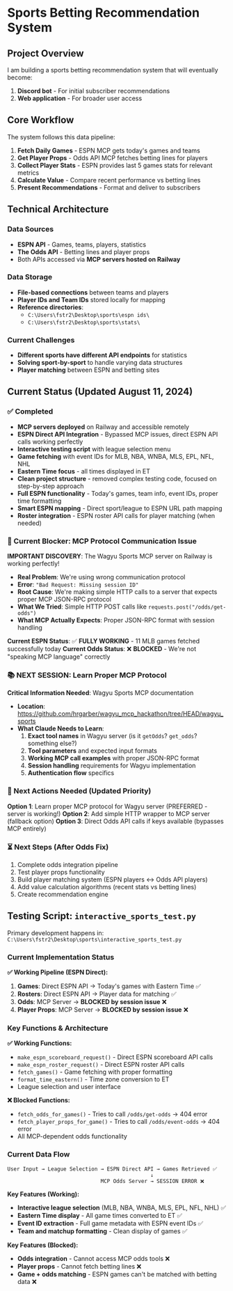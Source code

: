 # Sports Betting Recommendation System

## Project Overview
I am building a sports betting recommendation system that will eventually become:
1. **Discord bot** - For initial subscriber recommendations
2. **Web application** - For broader user access

## Core Workflow
The system follows this data pipeline:

1. **Fetch Daily Games** - ESPN MCP gets today's games and teams
2. **Get Player Props** - Odds API MCP fetches betting lines for players
3. **Collect Player Stats** - ESPN provides last 5 games stats for relevant metrics
4. **Calculate Value** - Compare recent performance vs betting lines
5. **Present Recommendations** - Format and deliver to subscribers

## Technical Architecture

### Data Sources
- **ESPN API** - Games, teams, players, statistics
- **The Odds API** - Betting lines and player props
- Both APIs accessed via **MCP servers hosted on Railway**

### Data Storage
- **File-based connections** between teams and players
- **Player IDs and Team IDs** stored locally for mapping
- **Reference directories**: 
  - `C:\Users\fstr2\Desktop\sports\espn ids\` 
  - `C:\Users\fstr2\Desktop\sports\stats\`

### Current Challenges
- **Different sports have different API endpoints** for statistics
- **Solving sport-by-sport** to handle varying data structures
- **Player matching** between ESPN and betting sites

## Current Status (Updated August 11, 2024)

### ✅ Completed
- **MCP servers deployed** on Railway and accessible remotely
- **ESPN Direct API Integration** - Bypassed MCP issues, direct ESPN API calls working perfectly
- **Interactive testing script** with league selection menu  
- **Game fetching** with event IDs for MLB, NBA, WNBA, MLS, EPL, NFL, NHL
- **Eastern Time focus** - all times displayed in ET
- **Clean project structure** - removed complex testing code, focused on step-by-step approach
- **Full ESPN functionality** - Today's games, team info, event IDs, proper time formatting
- **Smart ESPN mapping** - Direct sport/league to ESPN URL path mapping
- **Roster integration** - ESPN roster API calls for player matching (when needed)

### 🚫 Current Blocker: MCP Protocol Communication Issue
**IMPORTANT DISCOVERY**: The Wagyu Sports MCP server on Railway is working perfectly! 
- **Real Problem**: We're using wrong communication protocol
- **Error**: `"Bad Request: Missing session ID"` 
- **Root Cause**: We're making simple HTTP calls to a server that expects proper MCP JSON-RPC protocol
- **What We Tried**: Simple HTTP POST calls like `requests.post("/odds/get-odds")`
- **What MCP Actually Expects**: Proper JSON-RPC format with session handling

**Current ESPN Status**: ✅ **FULLY WORKING** - 11 MLB games fetched successfully today
**Current Odds Status**: ❌ **BLOCKED** - We're not "speaking MCP language" correctly

### 📚 NEXT SESSION: Learn Proper MCP Protocol
**Critical Information Needed**: Wagyu Sports MCP documentation
- **Location**: https://github.com/hrgarber/wagyu_mcp_hackathon/tree/HEAD/wagyu_sports
- **What Claude Needs to Learn**:
  1. **Exact tool names** in Wagyu server (is it `getOdds`? `get_odds`? something else?)
  2. **Tool parameters** and expected input formats
  3. **Working MCP call examples** with proper JSON-RPC format
  4. **Session handling** requirements for Wagyu implementation
  5. **Authentication flow** specifics

### 🔄 Next Actions Needed (Updated Priority)
**Option 1**: Learn proper MCP protocol for Wagyu server (PREFERRED - server is working!)
**Option 2**: Add simple HTTP wrapper to MCP server (fallback option)
**Option 3**: Direct Odds API calls if keys available (bypasses MCP entirely)

### ⏳ Next Steps (After Odds Fix)
1. Complete odds integration pipeline
2. Test player props functionality 
3. Build player matching system (ESPN players ↔ Odds API players)
4. Add value calculation algorithms (recent stats vs betting lines)
5. Create recommendation engine

## Testing Script: `interactive_sports_test.py`
Primary development happens in: `C:\Users\fstr2\Desktop\sports\interactive_sports_test.py`

### Current Implementation Status

**✅ Working Pipeline (ESPN Direct):**
1. **Games**: Direct ESPN API → Today's games with Eastern Time ✅
2. **Rosters**: Direct ESPN API → Player data for matching ✅  
3. **Odds**: MCP Server → **BLOCKED by session issue** ❌
4. **Player Props**: MCP Server → **BLOCKED by session issue** ❌

### Key Functions & Architecture

**✅ Working Functions:**
- `make_espn_scoreboard_request()` - Direct ESPN scoreboard API calls
- `make_espn_roster_request()` - Direct ESPN roster API calls  
- `fetch_games()` - Game fetching with proper formatting
- `format_time_eastern()` - Time zone conversion to ET
- League selection and user interface

**❌ Blocked Functions:**
- `fetch_odds_for_games()` - Tries to call `/odds/get-odds` → 404 error
- `fetch_player_props_for_game()` - Tries to call `/odds/event-odds` → 404 error
- All MCP-dependent odds functionality

### Current Data Flow
```
User Input → League Selection → ESPN Direct API → Games Retrieved ✅
                                              ↓
                              MCP Odds Server → SESSION ERROR ❌
```

**Key Features (Working):**
- **Interactive league selection** (MLB, NBA, WNBA, MLS, EPL, NFL, NHL) ✅
- **Eastern Time display** - All game times converted to ET ✅
- **Event ID extraction** - Full game metadata with ESPN event IDs ✅
- **Team and matchup formatting** - Clean display of games ✅

**Key Features (Blocked):**
- **Odds integration** - Cannot access MCP odds tools ❌
- **Player props** - Cannot fetch betting lines ❌
- **Game + odds matching** - ESPN games can't be matched with betting data ❌